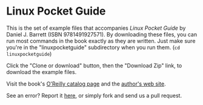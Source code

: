 Linux Pocket Guide
==========

This is the set of example files that accompanies *Linux Pocket Guide* by Daniel J. Barrett (ISBN 9781491927571). By downloading these files, you can run most commands in the book exactly as they are written. Just make sure you're in the "linuxpocketguide" subdirectory when you run them. (`cd linuxpocketguide`)

Click the "Clone or download" button, then the "Download Zip" link, to
download the example files.

Visit the book's [O'Reilly catalog page](http://shop.oreilly.com/product/0636920040927.do) and the [author's web site](http://linuxpocketguide.com).

See an error? Report it [here](http://oreilly.com/catalog/errata.csp?isbn=0636920040927), or simply fork and send us a pull request.
